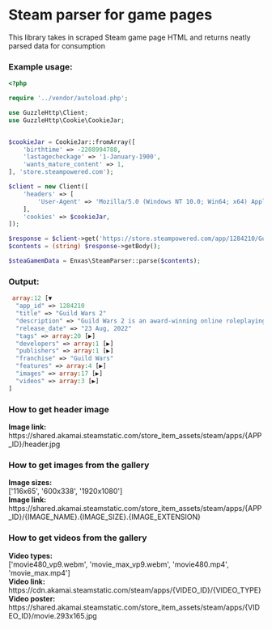 # Steam parser for game pages

This library takes in scraped Steam game page HTML and returns neatly parsed data for consumption

### Example usage:
```php
<?php

require '../vendor/autoload.php';

use GuzzleHttp\Client;
use GuzzleHttp\Cookie\CookieJar;


$cookieJar = CookieJar::fromArray([
	'birthtime' => -2208994788,
	'lastagecheckage' => '1-January-1900',
	'wants_mature_content' => 1,
], 'store.steampowered.com');

$client = new Client([
	'headers' => [
		'User-Agent' => 'Mozilla/5.0 (Windows NT 10.0; Win64; x64) AppleWebKit/537.36 (KHTML, like Gecko) Chrome/126.0.0.0 Safari/537.36',
	],
	'cookies' => $cookieJar,
]);

$response = $client->get('https://store.steampowered.com/app/1284210/Guild_Wars_2/');
$contents = (string) $response->getBody();

$steaGamemData = Enxas\SteamParser::parse($contents);
```

### Output:
```php
 array:12 [▼
  "app_id" => 1284210
  "title" => "Guild Wars 2"
  "description" => "Guild Wars 2 is an award-winning online roleplaying game with fast-paced action combat, deep character customization, and no subscription fee required. Choose from an arsenal of professions and weapons, explore a vast open world, compete in PVP modes and more. Join over 16 million players now!"
  "release_date" => "23 Aug, 2022"
  "tags" => array:20 [▶]
  "developers" => array:1 [▶]
  "publishers" => array:1 [▶]
  "franchise" => "Guild Wars"
  "features" => array:4 [▶]
  "images" => array:17 [▶]
  "videos" => array:3 [▶]
]
```

### How to get header image
**Image link:**  
https<nolink>://shared.akamai.steamstatic.com/store_item_assets/steam/apps/{APP_ID}/header.jpg

### How to get images from the gallery
**Image sizes:**  
['116x65', '600x338', '1920x1080']  
**Image link:**  
https<nolink>://shared.akamai.steamstatic.com/store_item_assets/steam/apps/{APP_ID}/{IMAGE_NAME}.{IMAGE_SIZE}.{IMAGE_EXTENSION}

### How to get videos from the gallery
**Video types:**  
['movie480_vp9.webm', 'movie_max_vp9.webm', 'movie480.mp4', 'movie_max.mp4']  
**Video link:**  
https<nolink>://cdn.akamai.steamstatic.com/steam/apps/{VIDEO_ID}/{VIDEO_TYPE}  
**Video poster:**  
https<nolink>://shared.akamai.steamstatic.com/store_item_assets/steam/apps/{VIDEO_ID}/movie.293x165.jpg